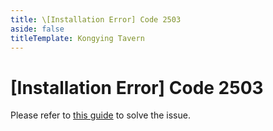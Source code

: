 ```yaml
---
title: \[Installation Error] Code 2503
aside: false
titleTemplate: Kongying Tavern
---
```


# [Installation Error] Code 2503

Please refer to [this guide](https://youtu.be/MZC2hcrieS8) to solve the issue.
